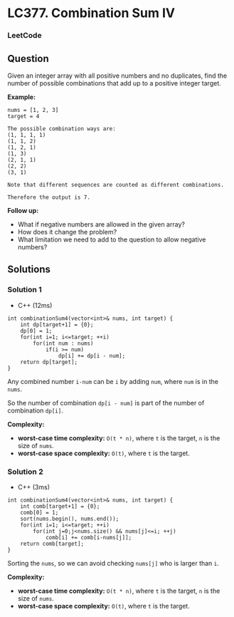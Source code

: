 # LC377. Combination Sum IV

### LeetCode

## Question

Given an integer array with all positive numbers and no duplicates, find the number of possible combinations that add up to a positive integer target.

**Example:**
```
nums = [1, 2, 3]
target = 4

The possible combination ways are:
(1, 1, 1, 1)
(1, 1, 2)
(1, 2, 1)
(1, 3)
(2, 1, 1)
(2, 2)
(3, 1)

Note that different sequences are counted as different combinations.

Therefore the output is 7.
```

**Follow up:**

* What if negative numbers are allowed in the given array?
* How does it change the problem?
* What limitation we need to add to the question to allow negative numbers?

## Solutions

### Solution 1
* C++ (12ms)
```
int combinationSum4(vector<int>& nums, int target) {
    int dp[target+1] = {0};
    dp[0] = 1;
    for(int i=1; i<=target; ++i)
        for(int num : nums)
            if(i >= num)
                dp[i] += dp[i - num];
    return dp[target];
}
```

Any combined number `i-num` can be `i` by adding `num`, where `num` is in the `nums`.

So the number of combination `dp[i - num]` is part of the number of combination `dp[i]`.

**Complexity:**

* **worst-case time complexity:** `O(t * n)`, where `t` is the target, `n` is the size of `nums`.
* **worst-case space complexity:** `O(t)`, where `t` is the target.

### Solution 2

* C++ (3ms)
```
int combinationSum4(vector<int>& nums, int target) {
    int comb[target+1] = {0};
    comb[0] = 1;
    sort(nums.begin(), nums.end());
    for(int i=1; i<=target; ++i)
        for(int j=0;j<nums.size() && nums[j]<=i; ++j)
            comb[i] += comb[i-nums[j]];
    return comb[target];
}
```

Sorting the `nums`, so we can avoid checking `nums[j]` who is larger than `i`.

**Complexity:**

* **worst-case time complexity:** `O(t * n)`, where `t` is the target, `n` is the size of `nums`.
* **worst-case space complexity:** `O(t)`, where `t` is the target.
